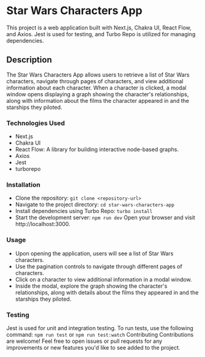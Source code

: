 # Star Wars Characters App
This project is a web application built with Next.js, Chakra UI, React Flow, and Axios. Jest is used for testing, and Turbo Repo is utilized for managing dependencies.

## Description
The Star Wars Characters App allows users to retrieve a list of Star Wars characters, navigate through pages of characters, and view additional information about each character. When a character is clicked, a modal window opens displaying a graph showing the character's relationships, along with information about the films the character appeared in and the starships they piloted.

### Technologies Used
- Next.js
- Chakra UI
- React Flow: A library for building interactive node-based graphs.
- Axios
- Jest
- turborepo
  
### Installation
- Clone the repository:
`git clone <repository-url>`
- Navigate to the project directory:
`cd star-wars-characters-app`
- Install dependencies using Turbo Repo:
`turbo install`
- Start the development server:
`npm run dev`
Open your browser and visit http://localhost:3000.

### Usage
- Upon opening the application, users will see a list of Star Wars characters.
- Use the pagination controls to navigate through different pages of characters.
- Click on a character to view additional information in a modal window.
- Inside the modal, explore the graph showing the character's relationships, along with details about the films they appeared in and the starships they piloted.

### Testing
Jest is used for unit and integration testing. To run tests, use the following command:
`npm run test` or `npm run test:watch`
Contributing
Contributions are welcome! Feel free to open issues or pull requests for any improvements or new features you'd like to see added to the project.

